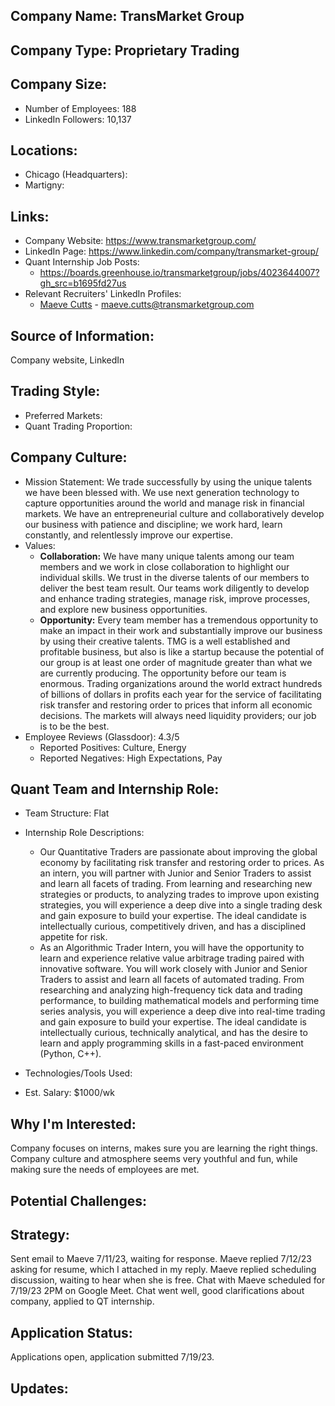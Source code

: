 ## Company Name: TransMarket Group

## Company Type: Proprietary Trading

## Company Size:
- Number of Employees: 188
- LinkedIn Followers: 10,137

## Locations:
- Chicago (Headquarters): 
- Martigny: 

## Links:
- Company Website: https://www.transmarketgroup.com/
- LinkedIn Page: https://www.linkedin.com/company/transmarket-group/
- Quant Internship Job Posts: 
  - https://boards.greenhouse.io/transmarketgroup/jobs/4023644007?gh_src=b1695fd27us
- Relevant Recruiters' LinkedIn Profiles: 
  - [Maeve Cutts](https://www.linkedin.com/in/maevecutts/) - maeve.cutts@transmarketgroup.com

## Source of Information:
Company website, LinkedIn

## Trading Style:
- Preferred Markets: 
- Quant Trading Proportion: 

## Company Culture:
- Mission Statement: We trade successfully by using the unique talents we have been blessed with. We use next generation technology to capture opportunities around the world and manage risk in financial markets. We have an entrepreneurial culture and collaboratively develop our business with patience and discipline; we work hard, learn constantly, and relentlessly improve our expertise.
- Values: 
  - **Collaboration:** We have many unique talents among our team members and we work in close collaboration to highlight our individual skills. We trust in the diverse talents of our members to deliver the best team result. Our teams work diligently to develop and enhance trading strategies, manage risk, improve processes, and explore new business opportunities.
  - **Opportunity:** Every team member has a tremendous opportunity to make an impact in their work and substantially improve our business by using their creative talents. TMG is a well established and profitable business, but also is like a startup because the potential of our group is at least one order of magnitude greater than what we are currently producing. The opportunity before our team is enormous. Trading organizations around the world extract hundreds of billions of dollars in profits each year for the service of facilitating risk transfer and restoring order to prices that inform all economic decisions. The markets will always need liquidity providers; our job is to be the best.
- Employee Reviews (Glassdoor): 4.3/5
  - Reported Positives: Culture, Energy
  - Reported Negatives: High Expectations, Pay

## Quant Team and Internship Role:
- Team Structure: Flat
- Internship Role Descriptions: 
  - Our Quantitative Traders are passionate about improving the global economy by facilitating risk transfer and restoring order to prices. As an intern, you will partner with Junior and Senior Traders to assist and learn all facets of trading. From learning and researching new strategies or products, to analyzing trades to improve upon existing strategies, you will experience a deep dive into a single trading desk and gain exposure to build your expertise. The ideal candidate is intellectually curious, competitively driven, and has a disciplined appetite for risk.
  - As an Algorithmic Trader Intern, you will have the opportunity to learn and experience relative value arbitrage trading paired with innovative software. You will work closely with Junior and Senior Traders to assist and learn all facets of automated trading. From researching and analyzing high-frequency tick data and trading performance, to building mathematical models and performing time series analysis, you will experience a deep dive into real-time trading and gain exposure to build your expertise. The ideal candidate is intellectually curious, technically analytical, and has the desire to learn and apply programming skills in a fast-paced environment (Python, C++).
- Technologies/Tools Used: 
  
- Est. Salary: $1000/wk

## Why I'm Interested:
Company focuses on interns, makes sure you are learning the right things. Company culture and atmosphere seems very youthful and fun, while making sure the needs of employees are met.

## Potential Challenges: 

## Strategy:
Sent email to Maeve 7/11/23, waiting for response.
Maeve replied 7/12/23 asking for resume, which I attached in my reply.
Maeve replied scheduling discussion, waiting to hear when she is free.
Chat with Maeve scheduled for 7/19/23 2PM on Google Meet.
Chat went well, good clarifications about company, applied to QT internship.

## Application Status:
Applications open, application submitted 7/19/23.

## Updates:
